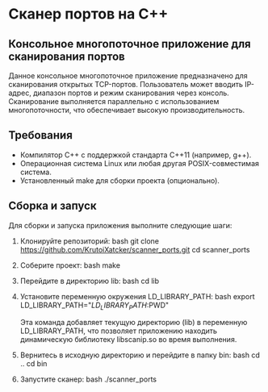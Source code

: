 # Сканер портов на C++

## Консольное многопоточное приложение для сканирования портов

Данное консольное многопоточное приложение предназначено для сканирования открытых TCP-портов. Пользователь может вводить IP-адрес, диапазон портов и режим сканирования через консоль. Сканирование выполняется параллельно с использованием многопоточности, что обеспечивает высокую производительность.

## Требования

- Компилятор C++ с поддержкой стандарта C++11 (например, g++).
- Операционная система Linux или любая другая POSIX-совместимая система.
- Установленный make для сборки проекта (опционально).

## Сборка и запуск

Для сборки и запуска приложения выполните следующие шаги:

1. Клонируйте репозиторий:
    bash     git clone https://github.com/KrutoiXatcker/scanner_ports.git     cd scanner_ports     

2. Соберите проект:
    bash     make     

3. Перейдите в директорию lib:
    bash     cd lib     

4. Установите переменную окружения LD_LIBRARY_PATH:
    bash     export LD_LIBRARY_PATH="$LD_LIBRARY_PATH:$PWD"     

    Эта команда добавляет текущую директорию (lib) в переменную LD_LIBRARY_PATH, что позволяет приложению находить динамическую библиотеку libscanip.so во время выполнения.

5. Вернитесь в исходную директорию и перейдите в папку bin:
    bash     cd ..     cd bin     

6. Запустите сканер:
    bash     ./scanner_ports     